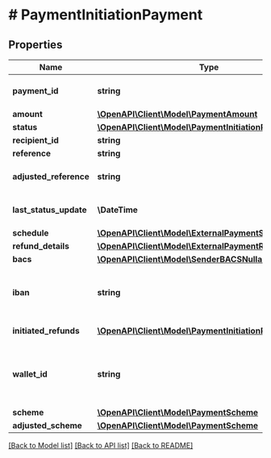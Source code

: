 # # PaymentInitiationPayment

## Properties

Name | Type | Description | Notes
------------ | ------------- | ------------- | -------------
**payment_id** | **string** | The ID of the payment. Like all Plaid identifiers, the &#x60;payment_id&#x60; is case sensitive. |
**amount** | [**\OpenAPI\Client\Model\PaymentAmount**](PaymentAmount.md) |  |
**status** | [**\OpenAPI\Client\Model\PaymentInitiationPaymentStatus**](PaymentInitiationPaymentStatus.md) |  |
**recipient_id** | **string** | The ID of the recipient |
**reference** | **string** | A reference for the payment. |
**adjusted_reference** | **string** | The value of the reference sent to the bank after adjustment to pass bank validation rules. | [optional]
**last_status_update** | **\DateTime** | The date and time of the last time the &#x60;status&#x60; was updated, in IS0 8601 format |
**schedule** | [**\OpenAPI\Client\Model\ExternalPaymentScheduleGet**](ExternalPaymentScheduleGet.md) |  | [optional]
**refund_details** | [**\OpenAPI\Client\Model\ExternalPaymentRefundDetails**](ExternalPaymentRefundDetails.md) |  | [optional]
**bacs** | [**\OpenAPI\Client\Model\SenderBACSNullable**](SenderBACSNullable.md) |  |
**iban** | **string** | The International Bank Account Number (IBAN) for the sender, if specified in the &#x60;/payment_initiation/payment/create&#x60; call. |
**initiated_refunds** | [**\OpenAPI\Client\Model\PaymentInitiationRefund[]**](PaymentInitiationRefund.md) | Initiated refunds associated with the payment. | [optional]
**wallet_id** | **string** | The EMI (E-Money Institution) wallet that this payment is associated with, if any. This wallet is used as an intermediary account to enable Plaid to reconcile the settlement of funds for Payment Initiation requests. | [optional]
**scheme** | [**\OpenAPI\Client\Model\PaymentScheme**](PaymentScheme.md) |  | [optional]
**adjusted_scheme** | [**\OpenAPI\Client\Model\PaymentScheme**](PaymentScheme.md) |  | [optional]

[[Back to Model list]](../../README.md#models) [[Back to API list]](../../README.md#endpoints) [[Back to README]](../../README.md)
